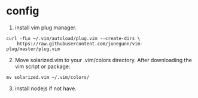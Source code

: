 # config

1. install vim plug manager.
```shell
curl -fLo ~/.vim/autoload/plug.vim --create-dirs \
    https://raw.githubusercontent.com/junegunn/vim-plug/master/plug.vim
```

2. Move solarized.vim to your .vim/colors directory. After downloading the vim script or package:
```shell
mv solarized.vim ~/.vim/colors/
```

3. install nodejs if not have.

